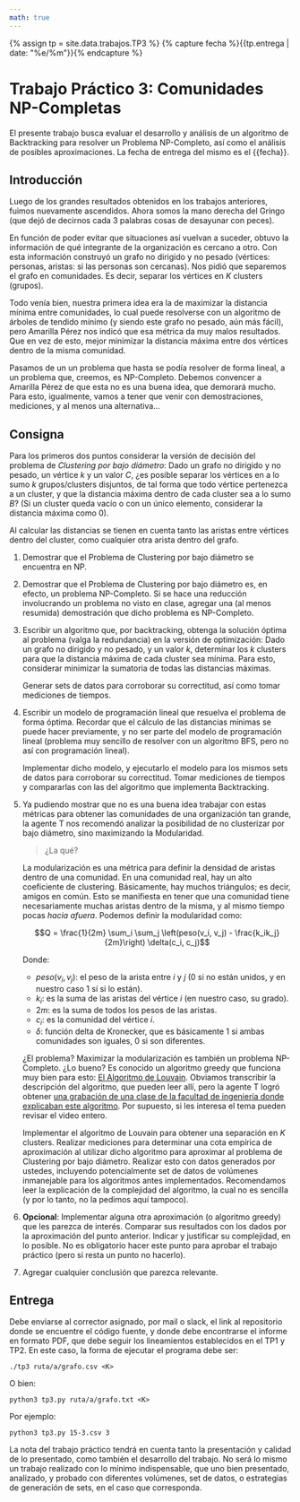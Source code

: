 ```yaml
---
math: true
---
```


{% assign tp = site.data.trabajos.TP3 %}
{% capture fecha %}{{tp.entrega | date: "%e/%m"}}{% endcapture %}

# Trabajo Práctico 3: Comunidades NP-Completas

El presente trabajo busca evaluar el desarrollo y análisis de un algoritmo 
de Backtracking para resolver un Problema NP-Completo, así como el análisis 
de posibles aproximaciones. 
La fecha de entrega del mismo es el {{fecha}}.

## Introducción

Luego de los grandes resultados obtenidos en los trabajos anteriores, fuimos nuevamente ascendidos. 
Ahora somos la mano derecha del Gringo (que dejó de decirnos cada 3 palabras cosas de desayunar con peces).

En función de poder evitar que situaciones así vuelvan a suceder, obtuvo la información de qué
integrante de la organización es cercano a otro. Con esta información construyó un grafo no dirigido y no
pesado (vértices: personas, aristas: si las personas son cercanas). Nos pidió que separemos el grafo
en comunidades. Es decir, separar los vértices en $K$ clusters (grupos). 

Todo venía bien, nuestra primera idea era la de maximizar la distancia mínima entre comunidades, lo cual
puede resolverse con un algoritmo de árboles de tendido mínimo (y siendo este grafo no pesado, aún más fácil), 
pero Amarilla Pérez nos indicó que esa métrica da muy malos resultados. Que en vez de esto, mejor minimizar
la distancia máxima entre dos vértices dentro de la misma comunidad. 

Pasamos de un un problema que hasta se podía resolver de forma lineal, a un problema que, creemos, es NP-Completo. 
Debemos convencer a Amarilla Pérez de que esta no es una buena idea, que demorará mucho. Para esto, igualmente, vamos
a tener que venir con demostraciones, mediciones, y al menos una alternativa...


## Consigna

Para los primeros dos puntos considerar la versión de decisión del problema de _Clustering por bajo diámetro_: 
Dado un grafo no dirigido y no pesado, un vértice $k$ y un valor $C$, ¿es posible separar los vértices 
en a lo sumo $k$ grupos/clusters disjuntos, de tal forma que todo vértice pertenezca a un cluster, y que la distancia
máxima dentro de cada cluster sea a lo sumo $B$? (Si un cluster queda vacío o con un único elemento, considerar la
distancia máxima como 0).

Al calcular las distancias se tienen en cuenta tanto las aristas entre vértices dentro del cluster, como cualquier otra
arista dentro del grafo. 


1. 	Demostrar que el Problema de Clustering por bajo diámetro se encuentra en NP.

2. 	Demostrar que el Problema de Clustering por bajo diámetro es, en efecto, un problema NP-Completo. 
	Si se hace una reducción involucrando un problema no visto en clase, agregar una
	(al menos resumida) demostración que dicho problema es NP-Completo. 

3. 	Escribir un algoritmo que, por backtracking, obtenga la solución óptima al problema (valga la 
	redundancia) en la versión de optimización: Dado un grafo no dirigido y no pesado, y un valor $k$,
	determinar los $k$ clusters para que la distancia máxima de cada cluster sea mínima. Para esto, considerar
	minimizar la sumatoria de todas las distancias máximas. 

	Generar sets de datos para corroborar su correctitud, así como tomar mediciones de tiempos. 

4. 	Escribir un modelo de programación lineal que resuelva el problema de forma óptima. 
	Recordar que el cálculo de las distancias mínimas se puede hacer previamente, y no ser
	parte del modelo de programación lineal (problema muy sencillo de resolver con un algoritmo BFS, pero
	no así con programación lineal).

	Implementar dicho modelo, y ejecutarlo el modelo para los mismos sets de datos para corroborar su correctitud. 
	Tomar mediciones de tiempos y compararlas con las del algoritmo que implementa Backtracking. 

5. 	Ya pudiendo mostrar que no es una buena idea trabajar con estas métricas para obtener las comunidades
	de una organización tan grande, la agente T nos recomendó analizar la posibilidad de no clusterizar
	por bajo diámetro, sino maximizando la Modularidad. 

	> ¿La qué? 

	La modularización es una métrica para definir la densidad de aristas dentro de una comunidad. En una comunidad
	real, hay un alto coeficiente de clustering. Básicamente, hay muchos triángulos; es decir, amigos en común.
	Esto se manifiesta en tener que una comunidad tiene necesariamente muchas aristas dentro de la misma, y al mismo
	tiempo pocas _hacia afuera_.
	Podemos definir la modularidad como: 

	$$Q = \frac{1}{2m} \sum_i \sum_j \left(peso(v_i, v_j) - \frac{k_ik_j}{2m}\right) \delta(c_i, c_j)$$

	Donde: 

	* $peso(v_i, v_j)$: el peso de la arista entre $i$ y $j$ (0 si no están unidos, y en nuestro caso 1 sí si lo están).
	* $k_i$: es la suma de las aristas del vértice $i$ (en nuestro caso, su grado).
	* $2m$: es la suma de todos los pesos de las aristas.
	* $c_i$: es la comunidad del vértice $i$.
	* $\delta$: función delta de Kronecker, que es básicamente 1 si ambas comunidades son iguales, 0 si son diferentes.

	¿El problema? Maximizar la modularización es también un problema NP-Completo. ¿Lo bueno? Es conocido un algoritmo 
	greedy que funciona muy bien para esto: [El Algoritmo de Louvain](https://en.wikipedia.org/wiki/Louvain_method).
	Obviamos transcribir la descripción del algoritmo, que pueden leer allí, pero la agente T logró obtener 
	[una grabación de una clase de la facultad de ingeniería donde explicaban este algoritmo](https://www.youtube.com/watch?v=EbIC_wTP44Q&t=540s). Por supuesto, si les interesa el tema pueden revisar el video entero. 


	Implementar el algoritmo de Louvain para obtener una separación en $K$ clusters. Realizar mediciones para
	determinar una cota empírica de aproximación al utilizar dicho algoritmo para aproximar al problema de 
	Clustering por bajo diámetro. Realizar esto con datos generados por ustedes, incluyendo potencialmente set 
	de datos de volúmenes inmanejable para los algoritmos antes implementados. 
	Recomendamos leer la explicación de la complejidad del algoritmo, la cual no es sencilla (y por lo tanto, 
	no la pedimos aquí tampoco). 


7.	**Opcional**: Implementar alguna otra aproximación (o algoritmo greedy) que 
	les parezca de interés. Comparar sus resultados con los dados por la aproximación 
	del punto anterior. Indicar y justificar su complejidad, en lo posible. No es obligatorio
	hacer este punto para aprobar el trabajo práctico (pero si resta un punto no hacerlo).

8. 	Agregar cualquier conclusión que parezca relevante.

## Entrega

Debe enviarse al corrector asignado, por mail o slack, el link
al repositorio donde se encuentre el código fuente, y donde debe encontrarse
el informe en formato PDF, que debe seguir los lineamientos establecidos en el TP1 y TP2.
En este caso, la forma de ejecutar el programa debe ser: 

```
./tp3 ruta/a/grafo.csv <K>
```
O bien: 
```
python3 tp3.py ruta/a/grafo.txt <K>
```

Por ejemplo:
```
python3 tp3.py 15-3.csv 3
```

La nota del trabajo práctico tendrá en cuenta tanto la presentación y calidad de lo presentado, 
como también el desarrollo del trabajo. No será lo mismo un trabajo realizado con lo mínimo
indispensable, que uno bien presentado, analizado, y probado con diferentes volúmenes, set de 
datos, o estrategias de generación de sets, en el caso que corresponda.


